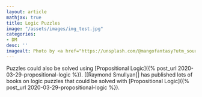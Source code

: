 ```yaml
---
layout: article
mathjax: true
title: Logic Puzzles
image: "/assets/images/img_test.jpg"
categories:
- DM
desc: '' 
imagealt: Photo by <a href="https://unsplash.com/@mangofantasy?utm_source=unsplash&utm_medium=referral&utm_content=creditCopyText">Tim Johnson</a> on <a href="https://unsplash.com/s/photos/logic?utm_source=unsplash&utm_medium=referral&utm_content=creditCopyText">Unsplash</a>
---
```


Puzzles could also be solved using [Propositional Logic]({% post_url 2020-03-29-propositional-logic %}).
[[Raymond Smullyan]] has published lots of books on logic puzzles that could be solved with [Propositional Logic]({% post_url 2020-03-29-propositional-logic %}).